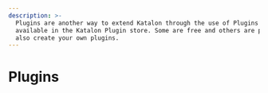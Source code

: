 ```yaml
---
description: >-
  Plugins are another way to extend Katalon through the use of Plugins that are
  available in the Katalon Plugin store. Some are free and others are paid. Can
  also create your own plugins.
---
```


# Plugins

